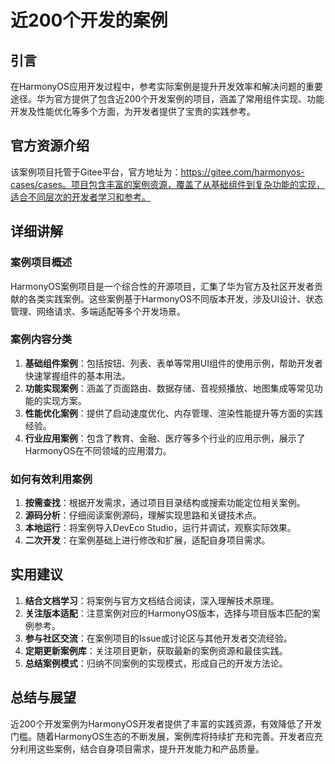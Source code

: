 # 近200个开发的案例

## 引言
在HarmonyOS应用开发过程中，参考实际案例是提升开发效率和解决问题的重要途径。华为官方提供了包含近200个开发案例的项目，涵盖了常用组件实现、功能开发及性能优化等多个方面，为开发者提供了宝贵的实践参考。

## 官方资源介绍
该案例项目托管于Gitee平台，官方地址为：https://gitee.com/harmonyos-cases/cases。项目包含丰富的案例资源，覆盖了从基础组件到复杂功能的实现，适合不同层次的开发者学习和参考。

## 详细讲解
### 案例项目概述
HarmonyOS案例项目是一个综合性的开源项目，汇集了华为官方及社区开发者贡献的各类实践案例。这些案例基于HarmonyOS不同版本开发，涉及UI设计、状态管理、网络请求、多端适配等多个开发场景。

### 案例内容分类
1. **基础组件案例**：包括按钮、列表、表单等常用UI组件的使用示例，帮助开发者快速掌握组件的基本用法。
2. **功能实现案例**：涵盖了页面路由、数据存储、音视频播放、地图集成等常见功能的实现方案。
3. **性能优化案例**：提供了启动速度优化、内存管理、渲染性能提升等方面的实践经验。
4. **行业应用案例**：包含了教育、金融、医疗等多个行业的应用示例，展示了HarmonyOS在不同领域的应用潜力。

### 如何有效利用案例
1. **按需查找**：根据开发需求，通过项目目录结构或搜索功能定位相关案例。
2. **源码分析**：仔细阅读案例源码，理解实现思路和关键技术点。
3. **本地运行**：将案例导入DevEco Studio，运行并调试，观察实际效果。
4. **二次开发**：在案例基础上进行修改和扩展，适配自身项目需求。

## 实用建议
1. **结合文档学习**：将案例与官方文档结合阅读，深入理解技术原理。
2. **关注版本适配**：注意案例对应的HarmonyOS版本，选择与项目版本匹配的案例参考。
3. **参与社区交流**：在案例项目的Issue或讨论区与其他开发者交流经验。
4. **定期更新案例库**：关注项目更新，获取最新的案例资源和最佳实践。
5. **总结案例模式**：归纳不同案例的实现模式，形成自己的开发方法论。

## 总结与展望
近200个开发案例为HarmonyOS开发者提供了丰富的实践资源，有效降低了开发门槛。随着HarmonyOS生态的不断发展，案例库将持续扩充和完善。开发者应充分利用这些案例，结合自身项目需求，提升开发能力和产品质量。